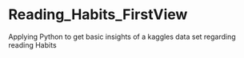 # Reading_Habits_FirstView
Applying Python to get basic insights of a kaggles data set regarding reading Habits
